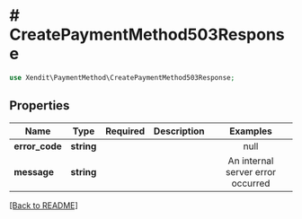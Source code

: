 # # CreatePaymentMethod503Response


```php
use Xendit\PaymentMethod\CreatePaymentMethod503Response;
```

## Properties

| Name | Type | Required | Description | Examples |
|------------|:-------------:|:-------------:|-------------|:-------------:|
| **error_code** | **string** |  |  | null |
| **message** | **string** |  |  | An internal server error occurred |


[[Back to README]](../../README.md)
